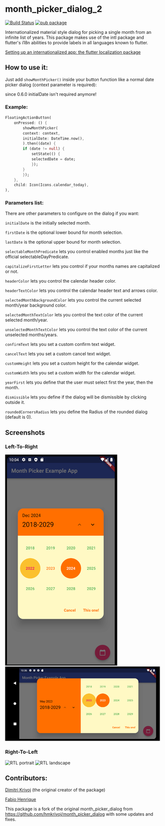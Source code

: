 # month_picker_dialog_2
[![Build Status](https://app.travis-ci.com/Macacoazul01/month_picker_dialog_2.svg?branch=master)](https://app.travis-ci.com/Macacoazul01/month_picker_dialog_2)
[![pub package](https://img.shields.io/pub/v/month_picker_dialog_2.svg)](https://pub.dev/packages/month_picker_dialog_2)

Internationalized material style dialog for picking a single month from an infinite list of years.
This package makes use of the intl package and flutter's i18n abilities to provide labels in all languages known to flutter.


[Setting up an internationalized app: the flutter localization package](https://flutter.io/docs/development/accessibility-and-localization/internationalization#setting-up-an-internationalized-app-the-flutter_localizations-package)

## How to use it:

Just add `showMonthPicker()` inside your button function like a normal date picker dialog (context parameter is required):

since 0.6.0 initialDate isn't required anymore!

### Example:

```dart
FloatingActionButton(
    onPressed: () {
        showMonthPicker(
        context: context,
        initialDate: DateTime.now(),
        ).then((date) {
        if (date != null) {
            setState(() {
            selectedDate = date;
            });
        }
        });
    },
    child: Icon(Icons.calendar_today),
),

```

### Parameters list:

There are other parameters to configure on the dialog if you want:

`initialDate` is the initially selected month.

`firstDate` is the optional lower bound for month selection.

`lastDate` is the optional upper bound for month selection.

`selectableMonthPredicate` lets you control enabled months just like the official selectableDayPredicate.

`capitalizeFirstLetter` lets you control if your months names are capitalized or not.

`headerColor` lets you control the calendar header color.

`headerTextColor` lets you control the calendar header text and arrows color.

`selectedMonthBackgroundColor` lets you control the current selected month/year background color.

`selectedMonthTextColor` lets you control the text color of the current selected month/year.

`unselectedMonthTextColor` lets you control the text color of the current unselected months/years.

`confirmText` lets you set a custom confirm text widget.

`cancelText` lets you set a custom cancel text widget.

`customHeight` lets you set a custom height for the calendar widget.

`customWidth` lets you set a custom width for the calendar widget.

`yearFirst` lets you define that the user must select first the year, then the month.

`dismissible` lets you define if the dialog will be dismissible by clicking outside it.

`roundedCornersRadius` lets you define the Radius of the rounded dialog (default is 0).

## Screenshots
### Left-To-Right
![<img src="ltr_portrait.png" width="150"/>](screenshots/ltr_portrait.png)
![LTR landscape](screenshots/ltr_landscape.png)

### Right-To-Left
![RTL portrait](screenshots/rtl_portrait.png)
![RTL landscape](screenshots/rtl_landscape.png)


## Contributors:
[Dimitri Krivoj](https://github.com/hmkrivoj) (the original creator of the package)

[Fabio Henrique](https://github.com/FabioClem)

This package is a fork of the original month_picker_dialog from https://github.com/hmkrivoj/month_picker_dialog with some updates and fixes.